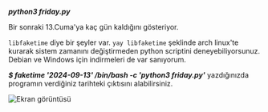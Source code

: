 ***python3 friday.py***

Bir sonraki 13.Cuma'ya kaç gün kaldığını gösteriyor.

```libfaketime``` diye bir şeyler var. ```yay libfaketime``` şeklinde arch linux'te kurarak sistem zamanını değiştirmeden python scriptini deneyebiliyorsunuz. Debian ve Windows için indirmeleri de var sanıyorum.

***$ faketime '2024-09-13' /bin/bash -c 'python3 friday.py'*** 
yazdığınızda programın verdiğiniz tarihteki çıktısını alabilirsiniz.

![Ekran görüntüsü](https://github.com/metatronslove/cuma13/blob/main/Ekran%20görüntüsü_2024-08-03_13-06-32.png?raw=true "Ekran görüntüsü")
